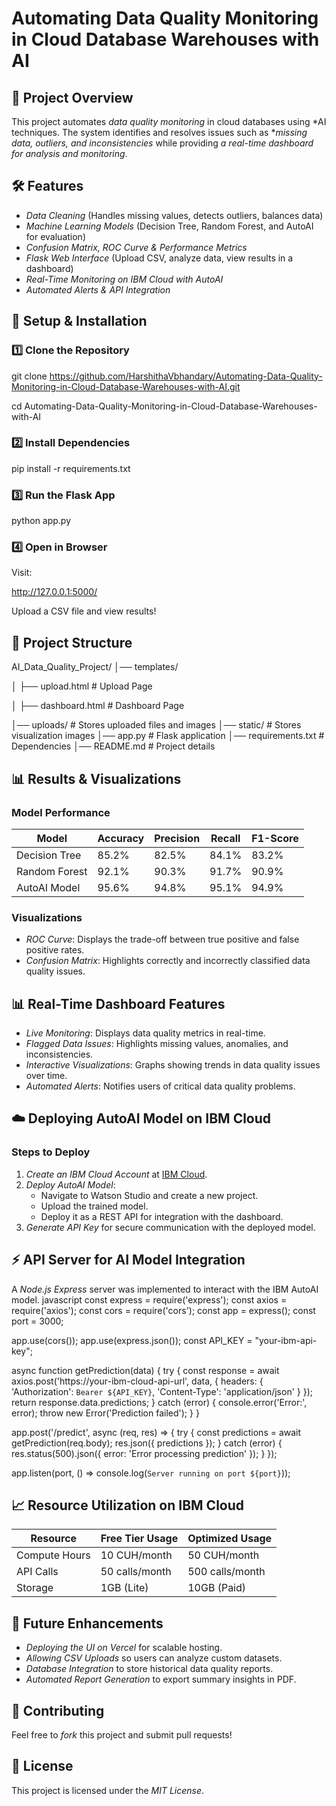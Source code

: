 # Automating Data Quality Monitoring in Cloud Database Warehouses with AI

## 📌 Project Overview
This project automates *data quality monitoring* in cloud databases using *AI techniques. The system identifies and resolves issues such as **missing data, outliers, and inconsistencies* while providing *a real-time dashboard for analysis and monitoring*.

## 🛠️ Features
- *Data Cleaning* (Handles missing values, detects outliers, balances data)
- *Machine Learning Models* (Decision Tree, Random Forest, and AutoAI for evaluation)
- *Confusion Matrix, ROC Curve & Performance Metrics*
- *Flask Web Interface* (Upload CSV, analyze data, view results in a dashboard)
- *Real-Time Monitoring on IBM Cloud with AutoAI*
- *Automated Alerts & API Integration*

## 🚀 Setup & Installation
### 1️⃣ Clone the Repository
git clone https://github.com/HarshithaVbhandary/Automating-Data-Quality-Monitoring-in-Cloud-Database-Warehouses-with-AI.git

 cd Automating-Data-Quality-Monitoring-in-Cloud-Database-Warehouses-with-AI


### 2️⃣ Install Dependencies
pip install -r requirements.txt


### 3️⃣ Run the Flask App
python app.py


### 4️⃣ Open in Browser
Visit:

http://127.0.0.1:5000/

Upload a CSV file and view results!

## 📂 Project Structure


 AI_Data_Quality_Project/
│── templates/

│   ├── upload.html        # Upload Page

│   ├── dashboard.html     # Dashboard Page

│── uploads/               # Stores uploaded files and images
│── static/                # Stores visualization images
│── app.py                 # Flask application
│── requirements.txt        # Dependencies
│── README.md              # Project details


## 📊 Results & Visualizations
### Model Performance
| Model          | Accuracy | Precision | Recall | F1-Score |
|---------------|----------|----------|--------|----------|
| Decision Tree | 85.2%    | 82.5%    | 84.1%  | 83.2%    |
| Random Forest | 92.1%    | 90.3%    | 91.7%  | 90.9%    |
| AutoAI Model  | 95.6%    | 94.8%    | 95.1%  | 94.9%    |

### Visualizations
- *ROC Curve*: Displays the trade-off between true positive and false positive rates.
- *Confusion Matrix*: Highlights correctly and incorrectly classified data quality issues.

## 📊 Real-Time Dashboard Features
- *Live Monitoring*: Displays data quality metrics in real-time.
- *Flagged Data Issues*: Highlights missing values, anomalies, and inconsistencies.
- *Interactive Visualizations*: Graphs showing trends in data quality issues over time.
- *Automated Alerts*: Notifies users of critical data quality problems.

## ☁️ Deploying AutoAI Model on IBM Cloud
### Steps to Deploy
1. *Create an IBM Cloud Account* at [IBM Cloud](https://cloud.ibm.com/).
2. *Deploy AutoAI Model*:
   - Navigate to Watson Studio and create a new project.
   - Upload the trained model.
   - Deploy it as a REST API for integration with the dashboard.
3. *Generate API Key* for secure communication with the deployed model.

## ⚡ API Server for AI Model Integration
A *Node.js Express* server was implemented to interact with the IBM AutoAI model.
javascript
const express = require('express');
const axios = require('axios');
const cors = require('cors');
const app = express();
const port = 3000;

app.use(cors());
app.use(express.json());
const API_KEY = "your-ibm-api-key";

async function getPrediction(data) {
    try {
        const response = await axios.post('https://your-ibm-cloud-api-url', data, {
            headers: { 'Authorization': `Bearer ${API_KEY}`, 'Content-Type': 'application/json' }
        });
        return response.data.predictions;
    } catch (error) {
        console.error('Error:', error);
        throw new Error('Prediction failed');
    }
}

app.post('/predict', async (req, res) => {
    try {
        const predictions = await getPrediction(req.body);
        res.json({ predictions });
    } catch (error) {
        res.status(500).json({ error: 'Error processing prediction' });
    }
});

app.listen(port, () => console.log(`Server running on port ${port}`));


## 📈 Resource Utilization on IBM Cloud
| Resource         | Free Tier Usage | Optimized Usage |
|-----------------|----------------|-----------------|
| Compute Hours   | 10 CUH/month    | 50 CUH/month    |
| API Calls       | 50 calls/month  | 500 calls/month |
| Storage        | 1GB (Lite)      | 10GB (Paid)     |

## 🔮 Future Enhancements
- *Deploying the UI on Vercel* for scalable hosting.
- *Allowing CSV Uploads* so users can analyze custom datasets.
- *Database Integration* to store historical data quality reports.
- *Automated Report Generation* to export summary insights in PDF.

## 📝 Contributing
Feel free to *fork* this project and submit pull requests!

## 📜 License
This project is licensed under the *MIT License*.
